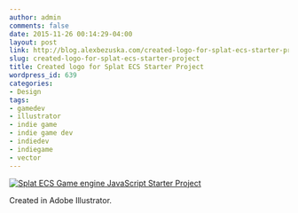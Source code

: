 ```yaml
---
author: admin
comments: false
date: 2015-11-26 00:14:29-04:00
layout: post
link: http://blog.alexbezuska.com/created-logo-for-splat-ecs-starter-project/
slug: created-logo-for-splat-ecs-starter-project
title: Created logo for Splat ECS Starter Project
wordpress_id: 639
categories:
- Design
tags:
- gamedev
- illustrator
- indie game
- indie game dev
- indiedev
- indiegame
- vector
---
```


[![Splat ECS Game engine JavaScript Starter Project](/images/2015/11/logo.png)](https://github.com/SplatJS/splat-ecs-starter-project)

Created in Adobe Illustrator.
